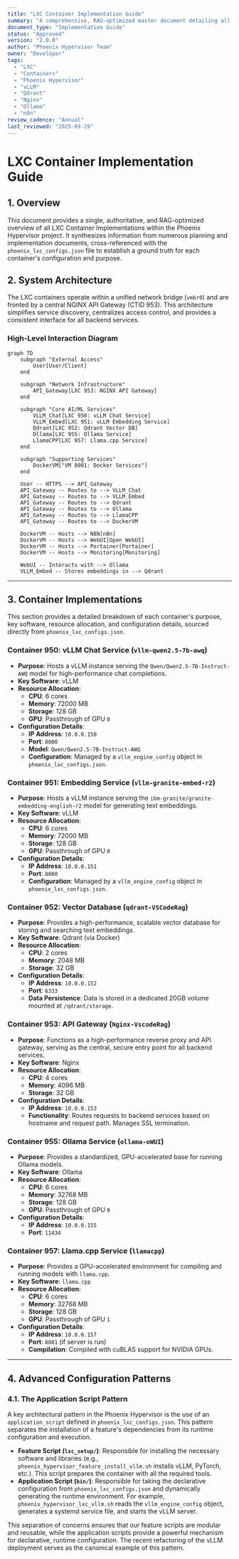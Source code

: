 ```yaml
---
title: "LXC Container Implementation Guide"
summary: "A comprehensive, RAG-optimized master document detailing all LXC Container Implementations within the Phoenix Hypervisor project."
document_type: "Implementation Guide"
status: "Approved"
version: "2.0.0"
author: "Phoenix Hypervisor Team"
owner: "Developer"
tags:
  - "LXC"
  - "Containers"
  - "Phoenix Hypervisor"
  - "vLLM"
  - "Qdrant"
  - "Nginx"
  - "Ollama"
  - "n8n"
review_cadence: "Annual"
last_reviewed: "2025-09-29"
---
```


# LXC Container Implementation Guide

## 1. Overview

This document provides a single, authoritative, and RAG-optimized overview of all LXC Container Implementations within the Phoenix Hypervisor project. It synthesizes information from numerous planning and implementation documents, cross-referenced with the `phoenix_lxc_configs.json` file to establish a ground truth for each container's configuration and purpose.

## 2. System Architecture

The LXC containers operate within a unified network bridge (`vmbr0`) and are fronted by a central NGINX API Gateway (CTID 953). This architecture simplifies service discovery, centralizes access control, and provides a consistent interface for all backend services.

### High-Level Interaction Diagram

```mermaid
graph TD
    subgraph "External Access"
        User[User/Client]
    end

    subgraph "Network Infrastructure"
        API_Gateway[LXC 953: NGINX API Gateway]
    end

    subgraph "Core AI/ML Services"
        VLLM_Chat[LXC 950: vLLM Chat Service]
        VLLM_Embed[LXC 951: vLLM Embedding Service]
        Qdrant[LXC 952: Qdrant Vector DB]
        Ollama[LXC 955: Ollama Service]
        LlamaCPP[LXC 957: Llama.cpp Service]
    end

    subgraph "Supporting Services"
        DockerVM["VM 8001: Docker Services"]
    end

    User -- HTTPS --> API_Gateway
    API_Gateway -- Routes to --> VLLM_Chat
    API_Gateway -- Routes to --> VLLM_Embed
    API_Gateway -- Routes to --> Qdrant
    API_Gateway -- Routes to --> Ollama
    API_Gateway -- Routes to --> LlamaCPP
    API_Gateway -- Routes to --> DockerVM

    DockerVM -- Hosts --> N8N[n8n]
    DockerVM -- Hosts --> WebUI[Open WebUI]
    DockerVM -- Hosts --> Portainer[Portainer]
    DockerVM -- Hosts --> Monitoring[Monitoring]

    WebUI -- Interacts with --> Ollama
    VLLM_Embed -- Stores embeddings in --> Qdrant
```

---

## 3. Container Implementations

This section provides a detailed breakdown of each container's purpose, key software, resource allocation, and configuration details, sourced directly from `phoenix_lxc_configs.json`.

### Container 950: vLLM Chat Service (`vllm-qwen2.5-7b-awq`)

*   **Purpose**: Hosts a vLLM instance serving the `Qwen/Qwen2.5-7B-Instruct-AWQ` model for high-performance chat completions.
*   **Key Software**: vLLM
*   **Resource Allocation**:
    *   **CPU**: 6 cores
    *   **Memory**: 72000 MB
    *   **Storage**: 128 GB
    *   **GPU**: Passthrough of GPU `0`
*   **Configuration Details**:
    *   **IP Address**: `10.0.0.150`
    *   **Port**: `8000`
    *   **Model**: `Qwen/Qwen2.5-7B-Instruct-AWQ`
    *   **Configuration**: Managed by a `vllm_engine_config` object in `phoenix_lxc_configs.json`.

### Container 951: Embedding Service (`vllm-granite-embed-r2`)

*   **Purpose**: Hosts a vLLM instance serving the `ibm-granite/granite-embedding-english-r2` model for generating text embeddings.
*   **Key Software**: vLLM
*   **Resource Allocation**:
    *   **CPU**: 6 cores
    *   **Memory**: 72000 MB
    *   **Storage**: 128 GB
    *   **GPU**: Passthrough of GPU `0`
*   **Configuration Details**:
    *   **IP Address**: `10.0.0.151`
    *   **Port**: `8000`
    *   **Configuration**: Managed by a `vllm_engine_config` object in `phoenix_lxc_configs.json`.

### Container 952: Vector Database (`qdrant-VSCodeRag`)

*   **Purpose**: Provides a high-performance, scalable vector database for storing and searching text embeddings.
*   **Key Software**: Qdrant (via Docker)
*   **Resource Allocation**:
    *   **CPU**: 2 cores
    *   **Memory**: 2048 MB
    *   **Storage**: 32 GB
*   **Configuration Details**:
    *   **IP Address**: `10.0.0.152`
    *   **Port**: `6333`
    *   **Data Persistence**: Data is stored in a dedicated 20GB volume mounted at `/qdrant/storage`.

### Container 953: API Gateway (`Nginx-VscodeRag`)

*   **Purpose**: Functions as a high-performance reverse proxy and API gateway, serving as the central, secure entry point for all backend services.
*   **Key Software**: Nginx
*   **Resource Allocation**:
    *   **CPU**: 4 cores
    *   **Memory**: 4096 MB
    *   **Storage**: 32 GB
*   **Configuration Details**:
    *   **IP Address**: `10.0.0.153`
    *   **Functionality**: Routes requests to backend services based on hostname and request path. Manages SSL termination.

### Container 955: Ollama Service (`ollama-oWUI`)

*   **Purpose**: Provides a standardized, GPU-accelerated base for running Ollama models.
*   **Key Software**: Ollama
*   **Resource Allocation**:
    *   **CPU**: 6 cores
    *   **Memory**: 32768 MB
    *   **Storage**: 128 GB
    *   **GPU**: Passthrough of GPU `0`
*   **Configuration Details**:
    *   **IP Address**: `10.0.0.155`
    *   **Port**: `11434`

### Container 957: Llama.cpp Service (`llamacpp`)

*   **Purpose**: Provides a GPU-accelerated environment for compiling and running models with `llama.cpp`.
*   **Key Software**: `llama.cpp`
*   **Resource Allocation**:
    *   **CPU**: 6 cores
    *   **Memory**: 32768 MB
    *   **Storage**: 128 GB
    *   **GPU**: Passthrough of GPU `1`
*   **Configuration Details**:
    *   **IP Address**: `10.0.0.157`
    *   **Port**: `8081` (if server is run)
    *   **Compilation**: Compiled with cuBLAS support for NVIDIA GPUs.

---

## 4. Advanced Configuration Patterns

### 4.1. The Application Script Pattern

A key architectural pattern in the Phoenix Hypervisor is the use of an `application_script` defined in `phoenix_lxc_configs.json`. This pattern separates the installation of a feature's dependencies from its runtime configuration and execution.

*   **Feature Script (`lxc_setup/`)**: Responsible for installing the necessary software and libraries (e.g., `phoenix_hypervisor_feature_install_vllm.sh` installs vLLM, PyTorch, etc.). This script prepares the container with all the required tools.
*   **Application Script (`bin/`)**: Responsible for taking the declarative configuration from `phoenix_lxc_configs.json` and dynamically generating the runtime environment. For example, `phoenix_hypervisor_lxc_vllm.sh` reads the `vllm_engine_config` object, generates a systemd service file, and starts the vLLM server.

This separation of concerns ensures that our feature scripts are modular and reusable, while the application scripts provide a powerful mechanism for declarative, runtime configuration. The recent refactoring of the vLLM deployment serves as the canonical example of this pattern.